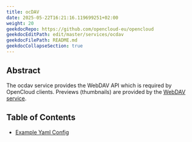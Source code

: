 ```yaml
---
title: ocDAV
date: 2025-05-22T16:21:16.119699251+02:00
weight: 20
geekdocRepo: https://github.com/opencloud-eu/opencloud
geekdocEditPath: edit/master/services/ocdav
geekdocFilePath: README.md
geekdocCollapseSection: true
---
```


<!-- Do not edit this file, it is autogenerated. Edit the service README.md instead -->

## Abstract


The ocdav service provides the WebDAV API which is required by OpenCloud clients. Previews (thumbnails) are provided by the [WebDAV service](../webdav/Webdav-info).

## Table of Contents

* [Example Yaml Config](./ocdav-envvars)

